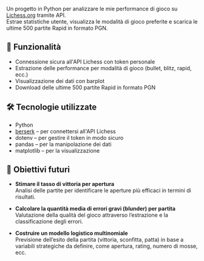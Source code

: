 Un progetto in Python per analizzare le mie performance di gioco su [Lichess.org](https://lichess.org) tramite API.  
Estrae statistiche utente, visualizza le modalità di gioco preferite e scarica le ultime 500 partite Rapid in formato PGN.

## 🚀 Funzionalità
- Connessione sicura all'API Lichess con token personale
- Estrazione delle performance per modalità di gioco (bullet, blitz, rapid, ecc.)
- Visualizzazione dei dati con barplot
- Download delle ultime 500 partite Rapid in formato PGN

## 🛠️ Tecnologie utilizzate
- Python
- [berserk](https://pypi.org/project/berserk/) – per connettersi all'API Lichess
- dotenv – per gestire il token in modo sicuro
- pandas – per la manipolazione dei dati
- matplotlib – per la visualizzazione

## 🔮 Obiettivi futuri

- **Stimare il tasso di vittoria per apertura**  
  Analisi delle partite per identificare le aperture più efficaci in termini di risultati.

- **Calcolare la quantità media di errori gravi (blunder) per partita**  
  Valutazione della qualità del gioco attraverso l’estrazione e la classificazione degli errori.

- **Costruire un modello logistico multinomiale**  
  Previsione dell’esito della partita (vittoria, sconfitta, patta) in base a variabili strategiche da definire, come apertura, rating, numero di mosse, ecc.
